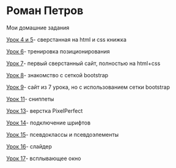 # Роман Петров

Мои домашние задания

[Урок 4 и 5](petrovr724.github.io/lesson_4_5/)- сверстанная на html и css книжка

[Урок 6](petrovr724.github.io/lesson_6/)- тренировка позиционирования

[Урок 7](petrovr724.github.io/lesson_7/)- первый сверстанный сайт, полностью на html+css

[Урок 8](petrovr724.github.io/lesson_8/)- знакомство с сеткой bootstrap

[Урок 9](petrovr724.github.io/lesson_9/)- сайт из 7 урока, но с использованием сетки bootstrap

[Урок 11](petrovr724.github.io/lesson_11/img/)- сниппеты

[Урок 13](petrovr724.github.io/lesson_13/)- верстка PixelPerfect

[Урок 14](petrovr724.github.io/lesson_14/)- подключение шрифтов

[Урок 15](petrovr724.github.io/lesson_15/)- псевдоклассы и псевдоэлементы

[Урок 16](petrovr724.github.io/lesson_16/)- слайдер

[Урок 17](petrovr724.github.io/lesson_17/)- всплывающее окно
